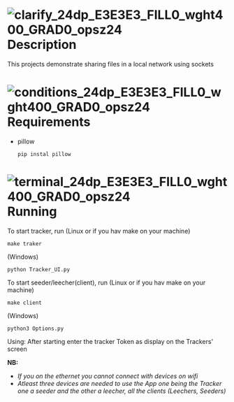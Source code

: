 # ![clarify_24dp_E3E3E3_FILL0_wght400_GRAD0_opsz24](https://github.com/user-attachments/assets/96f76175-ccfd-49f9-9a47-4d3537b88a9d) Description

This projects demonstrate sharing files in a local network using sockets

# ![conditions_24dp_E3E3E3_FILL0_wght400_GRAD0_opsz24](https://github.com/user-attachments/assets/4f41fdea-8afb-487d-b7c4-cd3b821c206d) Requirements
- pillow
  
	  pip instal pillow

# ![terminal_24dp_E3E3E3_FILL0_wght400_GRAD0_opsz24](https://github.com/user-attachments/assets/08d97d47-593f-4274-887c-b84884300f4a) Running


To start tracker, run (Linux or if you hav make on your machine)

	make traker  
  (Windows)
  
	python Tracker_UI.py

To start seeder/leecher(client), run (Linux or if you hav make on your machine)

	make client 
 (Windows)
 
	python3 Options.py     

Using:
	After starting enter the tracker Token as display on the Trackers' screen


**NB:**
- *If you on the ethernet you cannot connect with devices on wifi*
- *Atleast three devices are needed to use the App one being the Tracker one a seeder and the other  a leecher, all the clients (Leechers, Seeders)* 
